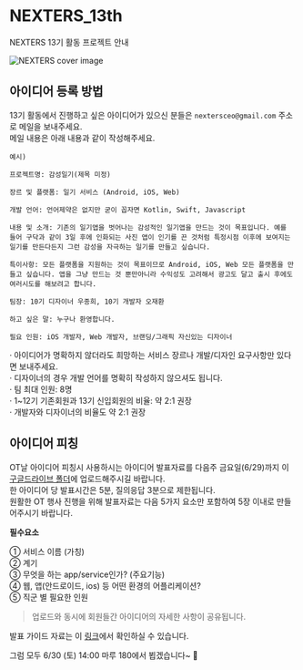 # NEXTERS_13th
NEXTERS 13기 활동 프로젝트 안내 

![NEXTERS cover image](https://scontent-icn1-1.xx.fbcdn.net/v/t1.0-9/36323683_1904399092925011_7004993257780281344_o.png?_nc_cat=0&oh=0d236c1ae096ac85cdf803445cb868bb&oe=5BB7B761)


## 아이디어 등록 방법 
13기 활동에서 진행하고 싶은 아이디어가 있으신 분들은 `nextersceo@gmail.com` 주소로 메일을 보내주세요.  
메일 내용은 아래 내용과 같이 작성해주세요.  

```text
예시)

프로젝트명: 감성일기(제목 미정)

장르 및 플랫폼: 일기 서비스 (Android, iOS, Web)

개발 언어: 언어제약은 없지만 굳이 꼽자면 Kotlin, Swift, Javascript

내용 및 소개: 기존의 일기앱을 벗어나는 감성적인 일기앱을 만드는 것이 목표입니다. 예를 들어 구닥과 같이 3일 후에 인화되는 사진 앱이 인기를 끈 것처럼 특정시점 이후에 보여지는 일기를 만든다든지 그런 감성을 자극하는 일기를 만들고 싶습니다.

특이사항: 모든 플랫폼을 지원하는 것이 목표이므로 Android, iOS, Web 모든 플랫폼을 만들고 싶습니다. 앱을 그냥 만드는 것 뿐만아니라 수익성도 고려해서 광고도 달고 출시 후에도 여러시도를 해보려고 합니다.

팀장: 10기 디자이너 우종희, 10기 개발자 오재환

하고 싶은 말: 누구나 환영합니다.

필요 인원: iOS 개발자, Web 개발자, 브랜딩/그래픽 자신있는 디자이너
```

· 아이디어가 명확하지 않더라도 희망하는 서비스 장르나 개발/디자인 요구사항만 있다면 보내주세요.  
· 디자이너의 경우 개발 언어를 명확히 작성하지 않으셔도 됩니다.    
· 팀 최대 인원: 8명   
· 1~12기 기존회원과 13기 신입회원의 비율: 약 2:1 권장   
· 개발자와 디자이너의 비율도 약 2:1 권장  



## 아이디어 피칭 

OT날 아이디어 피칭시 사용하시는 아이디어 발표자료를 다음주 금요일(6/29)까지 이 [구글드라이브 폴더](https://goo.gl/jS6tDp)에 업로드해주시길 바랍니다.   
한 아이디어 당 발표시간은 5분, 질의응답 3분으로 제한됩니다.     
원활한 OT 행사 진행을 위해 발표자료는 다음 5가지 요소만 포함하여 5장 이내로 만들어주시기 바랍니다.  

**필수요소**  

① 서비스 이름 (가칭)  
② 계기  
③ 무엇을 하는 app/service인가? (주요기능)  
④ 웹, 앱(안드로이드, ios) 등 어떤 환경의 어플리케이션?  
⑤ 직군 별 필요한 인원  
> 업로드와 동시에 회원들간 아이디어의 자세한 사항이 공유됩니다.  

발표 가이드 자료는 이 [링크](https://goo.gl/Lms7Ee)에서 확인하실 수 있습니다.

그럼 모두 6/30 (토) 14:00 마루 180에서 뵙겠습니다~ 🙋‍
